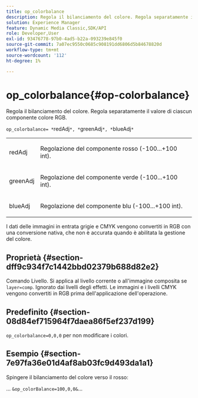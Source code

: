 ```yaml
---
title: op_colorbalance
description: Regola il bilanciamento del colore. Regola separatamente il valore di ciascun componente colore RGB.
solution: Experience Manager
feature: Dynamic Media Classic,SDK/API
role: Developer,User
exl-id: 93476778-97b0-4ad5-b22a-093239e845f0
source-git-commit: 7a07ec9550c0685c908191dd6806d5b84678820d
workflow-type: tm+mt
source-wordcount: '112'
ht-degree: 1%

---
```


# op_colorbalance{#op-colorbalance}

Regola il bilanciamento del colore. Regola separatamente il valore di ciascun componente colore RGB.

`op_colorbalance= *`redAdj`*, *`greenAdj`*, *`blueAdj`*`

<table id="simpletable_BBDAA6FE9A0E48E3BD8304BDED776713"> 
 <tr class="strow"> 
  <td class="stentry"> <p><span class="varname"> redAdj</span> </p></td> 
  <td class="stentry"> <p>Regolazione del componente rosso (-100...+100 int). </p></td> 
 </tr> 
 <tr class="strow"> 
  <td class="stentry"> <p><span class="varname"> greenAdj</span> </p></td> 
  <td class="stentry"> <p>Regolazione del componente verde (-100...+100 int). </p></td> 
 </tr> 
 <tr class="strow"> 
  <td class="stentry"> <p><span class="varname"> blueAdj</span> </p></td> 
  <td class="stentry"> <p>Regolazione del componente blu (-100...+100 int). </p></td> 
 </tr> 
</table>

I dati delle immagini in entrata grigie e CMYK vengono convertiti in RGB con una conversione nativa, che non è accurata quando è abilitata la gestione del colore.

## Proprietà {#section-dff9c934f7c1442bbd02379b688d82e2}

Comando Livello. Si applica al livello corrente o all&#39;immagine composita se `layer=comp`. Ignorato dai livelli degli effetti. Le immagini e i livelli CMYK vengono convertiti in RGB prima dell&#39;applicazione dell&#39;operazione.

## Predefinito {#section-08d84ef715964f7daea86f5ef237d199}

`op_colorbalance=0,0,0` per non modificare i colori.

## Esempio {#section-7e97fa36e01d4af8ab03fc9d493da1a1}

Spingere il bilanciamento del colore verso il rosso:

… `&op_colorBalance=100,0,0&`…
